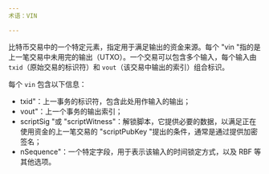 ```yaml
---
术语：VIN

---
```

比特币交易中的一个特定元素，指定用于满足输出的资金来源。每个 "vin "指的是上一笔交易中未用完的输出（UTXO）。一个交易可以包含多个输入，每个输入由 `txid`（原始交易的标识符）和 `vout`（该交易中输出的索引）组合标识。

每个 `vin` 包含以下信息：


- txid"：上一事务的标识符，包含此处用作输入的输出；
- vout"：上一个事务的输出索引；
- scriptSig "或 "scriptWitness"：解锁脚本，它提供必要的数据，以满足正在使用资金的上一笔交易的 "scriptPubKey "提出的条件，通常是通过提供加密签名；
- nSequence"：一个特定字段，用于表示该输入的时间锁定方式，以及 RBF 等其他选项。